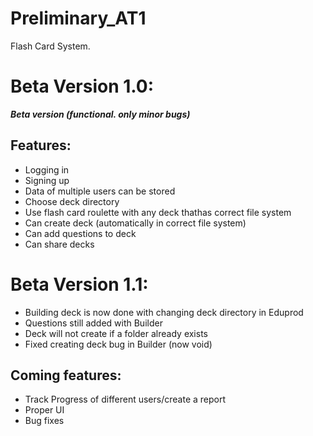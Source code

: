 # Preliminary_AT1
Flash Card System.

# Beta Version 1.0:
***Beta version (functional. only minor bugs)***

## Features:

- Logging in
- Signing up
- Data of multiple users can be stored
- Choose deck directory
- Use flash card roulette with any deck thathas correct file system
- Can create deck (automatically in correct file system)
- Can add questions to deck
- Can share decks

# Beta Version 1.1:

- Building deck is now done with changing deck directory in Eduprod
- Questions still added with Builder
- Deck will not create if a folder already exists
- Fixed creating deck bug in Builder (now void)

## Coming features:
- Track Progress of different users/create a report
- Proper UI
- Bug fixes

